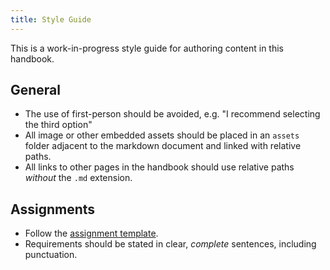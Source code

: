 ```yaml
---
title: Style Guide
---
```


This is a work-in-progress style guide for authoring content in this handbook.

## General

- The use of first-person should be avoided, e.g. "I recommend selecting the third option"
- All image or other embedded assets should be placed in an `assets` folder adjacent to the markdown document and linked with relative paths.
- All links to other pages in the handbook should use relative paths _without_ the `.md` extension.

## Assignments

- Follow the [assignment template](./assignment-template).
- Requirements should be stated in clear, _complete_ sentences, including punctuation.
